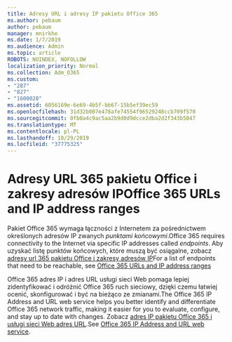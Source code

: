 ```yaml
---
title: Adresy URL i adresy IP pakietu Office 365
ms.author: pebaum
author: pebaum
manager: mnirkhe
ms.date: 1/7/2019
ms.audience: Admin
ms.topic: article
ROBOTS: NOINDEX, NOFOLLOW
localization_priority: Normal
ms.collection: Adm_O365
ms.custom:
- "287"
- "827"
- "1600028"
ms.assetid: 6056169e-6e69-4b5f-bb67-15b5ef39ec59
ms.openlocfilehash: 31d32b007e478afe74554f96529248ccb709f570
ms.sourcegitcommit: 0fb0a4c9ac5aa2b9d0d9dcce2dba2d2f343b5847
ms.translationtype: MT
ms.contentlocale: pl-PL
ms.lasthandoff: 10/29/2019
ms.locfileid: "37775325"
---
```

# <a name="office-365-urls-and-ip-address-ranges"></a><span data-ttu-id="a5586-102">Adresy URL 365 pakietu Office i zakresy adresów IP</span><span class="sxs-lookup"><span data-stu-id="a5586-102">Office 365 URLs and IP address ranges</span></span>

<span data-ttu-id="a5586-103">Pakiet Office 365 wymaga łączności z Internetem za pośrednictwem określonych adresów IP zwanych *punktami końcowymi*.</span><span class="sxs-lookup"><span data-stu-id="a5586-103">Office 365 requires connectivity to the Internet via specific IP addresses called *endpoints*.</span></span>
<span data-ttu-id="a5586-104">Aby uzyskać listę punktów końcowych, które muszą być osiągalne, zobacz [adresy url 365 pakietu Office i zakresy adresów IP](https://docs.microsoft.com/office365/enterprise/urls-and-ip-address-ranges)</span><span class="sxs-lookup"><span data-stu-id="a5586-104">For a list of endpoints that need to be reachable, see [Office 365 URLs and IP address ranges](https://docs.microsoft.com/office365/enterprise/urls-and-ip-address-ranges)</span></span> 

<span data-ttu-id="a5586-105">Office 365 adres IP i adres URL usługi sieci Web pomaga lepiej zidentyfikować i odróżnić Office 365 ruch sieciowy, dzięki czemu łatwiej ocenić, skonfigurować i być na bieżąco ze zmianami.</span><span class="sxs-lookup"><span data-stu-id="a5586-105">The Office 365 IP Address and URL web service helps you better identify and differentiate Office 365 network traffic, making it easier for you to evaluate, configure, and stay up to date with changes.</span></span> <span data-ttu-id="a5586-106">Zobacz [adres IP pakietu Office 365 i usługi sieci Web adres URL](https://docs.microsoft.com/office365/enterprise/office-365-ip-web-service).</span><span class="sxs-lookup"><span data-stu-id="a5586-106">See [Office 365 IP Address and URL web service](https://docs.microsoft.com/office365/enterprise/office-365-ip-web-service).</span></span>
